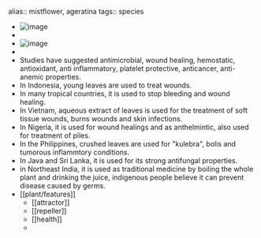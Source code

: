alias:: mistflower, ageratina
tags:: species

- ![image](https://ipfs.io/ipfs/QmeNoF8yhzUqxyPZsoRQQKNFfcDaydKUZfpgxFgV3Rg7G6)
-
- ![image](https://ipfs.io/ipfs/Qmb6pqZdKfsmYwRFxNugEpiDVbojkTRXr73dbQegX4QF5q)
-
- Studies have suggested antimicrobial, wound healing, hemostatic, antioxidant, anti inflammatory, platelet protective, anticancer, anti-anemic properties.
- In Indonesia, young leaves are used to treat wounds.
- In many tropical countries, it is used to stop bleeding and wound healing.
- In Vietnam, aqueous extract of leaves is used for the treatment of soft tissue wounds, burns wounds and skin infections.
- In Nigeria, it is used for wound healings and as anthelmintic, also used for treatment of piles.
- In the Philippines, crushed leaves are used for "kulebra", bolis and tumorous inflammtory conditions.
- In Java and Sri Lanka, it is used for its strong antifungal properties.
- in Northeast India, it is used as traditional medicine by boiling the whole plant and drinking the juice, indigenous people believe it can prevent disease caused by germs.
- [[plant/features]]
	- [[attractor]]
	- [[repeller]]
	- [[health]]
	-